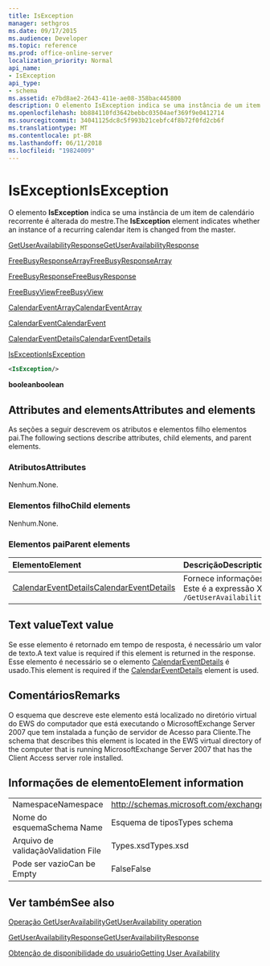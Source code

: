 ```yaml
---
title: IsException
manager: sethgros
ms.date: 09/17/2015
ms.audience: Developer
ms.topic: reference
ms.prod: office-online-server
localization_priority: Normal
api_name:
- IsException
api_type:
- schema
ms.assetid: e7bd8ae2-2643-411e-ae08-358bac445800
description: O elemento IsException indica se uma instância de um item de calendário recorrente é alterada do mestre.
ms.openlocfilehash: bb884110fd3642bebbc03504aef369f9e0412714
ms.sourcegitcommit: 34041125dc8c5f993b21cebfc4f8b72f0fd2cb6f
ms.translationtype: MT
ms.contentlocale: pt-BR
ms.lasthandoff: 06/11/2018
ms.locfileid: "19824009"
---
```

# <a name="isexception"></a><span data-ttu-id="31f65-103">IsException</span><span class="sxs-lookup"><span data-stu-id="31f65-103">IsException</span></span>

<span data-ttu-id="31f65-104">O elemento **IsException** indica se uma instância de um item de calendário recorrente é alterada do mestre.</span><span class="sxs-lookup"><span data-stu-id="31f65-104">The **IsException** element indicates whether an instance of a recurring calendar item is changed from the master.</span></span> 
  
[<span data-ttu-id="31f65-105">GetUserAvailabilityResponse</span><span class="sxs-lookup"><span data-stu-id="31f65-105">GetUserAvailabilityResponse</span></span>](getuseravailabilityresponse.md)
  
[<span data-ttu-id="31f65-106">FreeBusyResponseArray</span><span class="sxs-lookup"><span data-stu-id="31f65-106">FreeBusyResponseArray</span></span>](freebusyresponsearray.md)
  
[<span data-ttu-id="31f65-107">FreeBusyResponse</span><span class="sxs-lookup"><span data-stu-id="31f65-107">FreeBusyResponse</span></span>](freebusyresponse.md)
  
[<span data-ttu-id="31f65-108">FreeBusyView</span><span class="sxs-lookup"><span data-stu-id="31f65-108">FreeBusyView</span></span>](freebusyview.md)
  
[<span data-ttu-id="31f65-109">CalendarEventArray</span><span class="sxs-lookup"><span data-stu-id="31f65-109">CalendarEventArray</span></span>](calendareventarray.md)
  
[<span data-ttu-id="31f65-110">CalendarEvent</span><span class="sxs-lookup"><span data-stu-id="31f65-110">CalendarEvent</span></span>](calendarevent.md)
  
[<span data-ttu-id="31f65-111">CalendarEventDetails</span><span class="sxs-lookup"><span data-stu-id="31f65-111">CalendarEventDetails</span></span>](calendareventdetails.md)
  
[<span data-ttu-id="31f65-112">IsException</span><span class="sxs-lookup"><span data-stu-id="31f65-112">IsException</span></span>](isexception.md)
  
```xml
<IsException/>
```

 <span data-ttu-id="31f65-113">**boolean**</span><span class="sxs-lookup"><span data-stu-id="31f65-113">**boolean**</span></span>
## <a name="attributes-and-elements"></a><span data-ttu-id="31f65-114">Attributes and elements</span><span class="sxs-lookup"><span data-stu-id="31f65-114">Attributes and elements</span></span>

<span data-ttu-id="31f65-115">As seções a seguir descrevem os atributos e elementos filho elementos pai.</span><span class="sxs-lookup"><span data-stu-id="31f65-115">The following sections describe attributes, child elements, and parent elements.</span></span>
  
### <a name="attributes"></a><span data-ttu-id="31f65-116">Atributos</span><span class="sxs-lookup"><span data-stu-id="31f65-116">Attributes</span></span>

<span data-ttu-id="31f65-117">Nenhum.</span><span class="sxs-lookup"><span data-stu-id="31f65-117">None.</span></span>
  
### <a name="child-elements"></a><span data-ttu-id="31f65-118">Elementos filho</span><span class="sxs-lookup"><span data-stu-id="31f65-118">Child elements</span></span>

<span data-ttu-id="31f65-119">Nenhum.</span><span class="sxs-lookup"><span data-stu-id="31f65-119">None.</span></span>
  
### <a name="parent-elements"></a><span data-ttu-id="31f65-120">Elementos pai</span><span class="sxs-lookup"><span data-stu-id="31f65-120">Parent elements</span></span>

|<span data-ttu-id="31f65-121">**Elemento**</span><span class="sxs-lookup"><span data-stu-id="31f65-121">**Element**</span></span>|<span data-ttu-id="31f65-122">**Descrição**</span><span class="sxs-lookup"><span data-stu-id="31f65-122">**Description**</span></span>|
|:-----|:-----|
|[<span data-ttu-id="31f65-123">CalendarEventDetails</span><span class="sxs-lookup"><span data-stu-id="31f65-123">CalendarEventDetails</span></span>](calendareventdetails.md) <br/> |<span data-ttu-id="31f65-124">Fornece informações adicionais sobre um evento de calendário.</span><span class="sxs-lookup"><span data-stu-id="31f65-124">Provides additional information about a calendar event.</span></span>  <br/> <span data-ttu-id="31f65-125">Este é a expressão XPath 2.0 para esse elemento:</span><span class="sxs-lookup"><span data-stu-id="31f65-125">The following is the XPath 2.0 expression to this element:</span></span>  <br/>  `/GetUserAvailabilityResponse/FreeBusyResponseArray/FreeBusyResponse/FreeBusyView/CalendarEventArray/CalendarEvent[i]/CalendarEventDetails` <br/> |
   
## <a name="text-value"></a><span data-ttu-id="31f65-126">Text value</span><span class="sxs-lookup"><span data-stu-id="31f65-126">Text value</span></span>

<span data-ttu-id="31f65-127">Se esse elemento é retornado em tempo de resposta, é necessário um valor de texto.</span><span class="sxs-lookup"><span data-stu-id="31f65-127">A text value is required if this element is returned in the response.</span></span> <span data-ttu-id="31f65-128">Esse elemento é necessário se o elemento [CalendarEventDetails](calendareventdetails.md) é usado.</span><span class="sxs-lookup"><span data-stu-id="31f65-128">This element is required if the [CalendarEventDetails](calendareventdetails.md) element is used.</span></span> 
  
## <a name="remarks"></a><span data-ttu-id="31f65-129">Comentários</span><span class="sxs-lookup"><span data-stu-id="31f65-129">Remarks</span></span>

<span data-ttu-id="31f65-130">O esquema que descreve este elemento está localizado no diretório virtual do EWS do computador que está executando o MicrosoftExchange Server 2007 que tem instalada a função de servidor de Acesso para Cliente.</span><span class="sxs-lookup"><span data-stu-id="31f65-130">The schema that describes this element is located in the EWS virtual directory of the computer that is running MicrosoftExchange Server 2007 that has the Client Access server role installed.</span></span>
  
## <a name="element-information"></a><span data-ttu-id="31f65-131">Informações de elemento</span><span class="sxs-lookup"><span data-stu-id="31f65-131">Element information</span></span>

|||
|:-----|:-----|
|<span data-ttu-id="31f65-132">Namespace</span><span class="sxs-lookup"><span data-stu-id="31f65-132">Namespace</span></span>  <br/> |http://schemas.microsoft.com/exchange/services/2006/types  <br/> |
|<span data-ttu-id="31f65-133">Nome do esquema</span><span class="sxs-lookup"><span data-stu-id="31f65-133">Schema Name</span></span>  <br/> |<span data-ttu-id="31f65-134">Esquema de tipos</span><span class="sxs-lookup"><span data-stu-id="31f65-134">Types schema</span></span>  <br/> |
|<span data-ttu-id="31f65-135">Arquivo de validação</span><span class="sxs-lookup"><span data-stu-id="31f65-135">Validation File</span></span>  <br/> |<span data-ttu-id="31f65-136">Types.xsd</span><span class="sxs-lookup"><span data-stu-id="31f65-136">Types.xsd</span></span>  <br/> |
|<span data-ttu-id="31f65-137">Pode ser vazio</span><span class="sxs-lookup"><span data-stu-id="31f65-137">Can be Empty</span></span>  <br/> |<span data-ttu-id="31f65-138">False</span><span class="sxs-lookup"><span data-stu-id="31f65-138">False</span></span>  <br/> |
   
## <a name="see-also"></a><span data-ttu-id="31f65-139">Ver também</span><span class="sxs-lookup"><span data-stu-id="31f65-139">See also</span></span>



[<span data-ttu-id="31f65-140">Operação GetUserAvailability</span><span class="sxs-lookup"><span data-stu-id="31f65-140">GetUserAvailability operation</span></span>](getuseravailability-operation.md)
  
[<span data-ttu-id="31f65-141">GetUserAvailabilityResponse</span><span class="sxs-lookup"><span data-stu-id="31f65-141">GetUserAvailabilityResponse</span></span>](getuseravailabilityresponse.md)


[<span data-ttu-id="31f65-142">Obtenção de disponibilidade do usuário</span><span class="sxs-lookup"><span data-stu-id="31f65-142">Getting User Availability</span></span>](http://msdn.microsoft.com/library/d4133fcb-9b0f-4e6b-aadf-a389da83516a%28Office.15%29.aspx)

